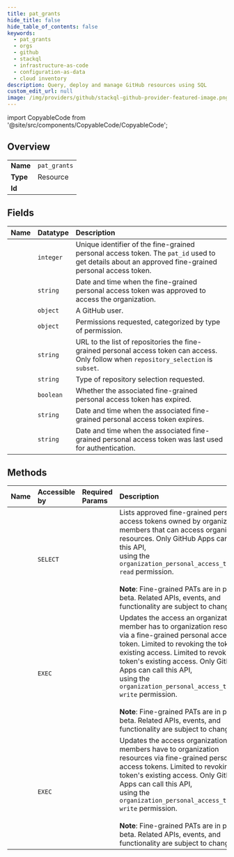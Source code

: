 ```yaml
---
title: pat_grants
hide_title: false
hide_table_of_contents: false
keywords:
  - pat_grants
  - orgs
  - github    
  - stackql
  - infrastructure-as-code
  - configuration-as-data
  - cloud inventory
description: Query, deploy and manage GitHub resources using SQL
custom_edit_url: null
image: /img/providers/github/stackql-github-provider-featured-image.png
---
```


import CopyableCode from '@site/src/components/CopyableCode/CopyableCode';




## Overview
<table><tbody>
<tr><td><b>Name</b></td><td><code>pat_grants</code></td></tr>
<tr><td><b>Type</b></td><td>Resource</td></tr>
<tr><td><b>Id</b></td><td><CopyableCode code="github.orgs.pat_grants" /></td></tr>
</tbody></table>

## Fields
| Name | Datatype | Description |
|:-----|:---------|:------------|
| <CopyableCode code="id" /> | `integer` | Unique identifier of the fine-grained personal access token. The `pat_id` used to get details about an approved fine-grained personal access token. |
| <CopyableCode code="access_granted_at" /> | `string` | Date and time when the fine-grained personal access token was approved to access the organization. |
| <CopyableCode code="owner" /> | `object` | A GitHub user. |
| <CopyableCode code="permissions" /> | `object` | Permissions requested, categorized by type of permission. |
| <CopyableCode code="repositories_url" /> | `string` | URL to the list of repositories the fine-grained personal access token can access. Only follow when `repository_selection` is `subset`. |
| <CopyableCode code="repository_selection" /> | `string` | Type of repository selection requested. |
| <CopyableCode code="token_expired" /> | `boolean` | Whether the associated fine-grained personal access token has expired. |
| <CopyableCode code="token_expires_at" /> | `string` | Date and time when the associated fine-grained personal access token expires. |
| <CopyableCode code="token_last_used_at" /> | `string` | Date and time when the associated fine-grained personal access token was last used for authentication. |
## Methods
| Name | Accessible by | Required Params | Description |
|:-----|:--------------|:----------------|:------------|
| <CopyableCode code="list_pat_grants" /> | `SELECT` | <CopyableCode code="org" /> | Lists approved fine-grained personal access tokens owned by organization members that can access organization resources. Only GitHub Apps can call this API,<br />using the `organization_personal_access_tokens: read` permission.<br /><br />**Note**: Fine-grained PATs are in public beta. Related APIs, events, and functionality are subject to change. |
| <CopyableCode code="update_pat_access" /> | `EXEC` | <CopyableCode code="org, pat_id, data__action" /> | Updates the access an organization member has to organization resources via a fine-grained personal access token. Limited to revoking the token's existing access. Limited to revoking a token's existing access. Only GitHub Apps can call this API,<br />using the `organization_personal_access_tokens: write` permission.<br /><br />**Note**: Fine-grained PATs are in public beta. Related APIs, events, and functionality are subject to change. |
| <CopyableCode code="update_pat_accesses" /> | `EXEC` | <CopyableCode code="org, data__action, data__pat_ids" /> | Updates the access organization members have to organization resources via fine-grained personal access tokens. Limited to revoking a token's existing access. Only GitHub Apps can call this API,<br />using the `organization_personal_access_tokens: write` permission.<br /><br />**Note**: Fine-grained PATs are in public beta. Related APIs, events, and functionality are subject to change. |
